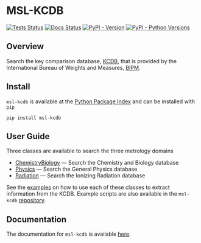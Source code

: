 # MSL-KCDB

[![Tests Status](https://github.com/MSLNZ/msl-kcdb/actions/workflows/ci.yml/badge.svg)](https://github.com/MSLNZ/msl-kcdb/actions/workflows/ci.yml)
[![Docs Status](https://github.com/MSLNZ/msl-kcdb/actions/workflows/docs.yml/badge.svg)](https://github.com/MSLNZ/msl-kcdb/actions/workflows/docs.yml)
[![PyPI - Version](https://img.shields.io/pypi/v/msl-kcdb?logo=pypi&logoColor=gold&label=PyPI&color=blue)](https://pypi.org/project/msl-kcdb/)
[![PyPI - Python Versions](https://img.shields.io/pypi/pyversions/msl-kcdb.svg?logo=python&label=Python&logoColor=gold)](https://pypi.org/project/msl-kcdb/)

## Overview
Search the key comparison database, [KCDB](https://www.bipm.org/kcdb/), that is provided by the International Bureau of Weights and Measures, [BIPM](https://www.bipm.org/en/).

## Install
`msl-kcdb` is available at the [Python Package Index](https://pypi.org/project/msl-kcdb/) and can be installed with `pip`

```console
pip install msl-kcdb
```

## User Guide
Three classes are available to search the three metrology domains

* [ChemistryBiology](https://mslnz.github.io/msl-kcdb/latest/api/chemistry_biology/) &mdash; Search the Chemistry and Biology database
* [Physics](https://mslnz.github.io/msl-kcdb/latest/api/general_physics/) &mdash; Search the General Physics database
* [Radiation](https://mslnz.github.io/msl-kcdb/latest/api/ionizing_radiation/) &mdash; Search the Ionizing Radiation database

See the [examples](https://mslnz.github.io/msl-kcdb/latest/examples/) on how to use each of these classes to extract information from the KCDB. Example scripts are also available in the `msl-kcdb` [repository](https://github.com/MSLNZ/msl-kcdb/tree/main/examples).

## Documentation
The documentation for `msl-kcdb` is available [here](https://mslnz.github.io/msl-kcdb/).
